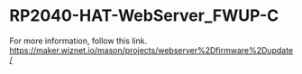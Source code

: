 # RP2040-HAT-WebServer_FWUP-C

For more information, follow this link.
https://maker.wiznet.io/mason/projects/webserver%2Dfirmware%2Dupdate/
